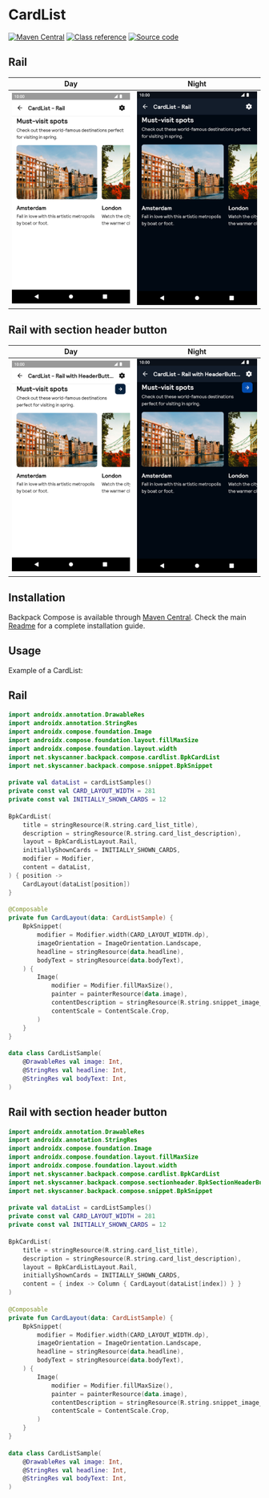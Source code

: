 # CardList

[![Maven Central](https://img.shields.io/maven-central/v/net.skyscanner.backpack/backpack-compose)](https://search.maven.org/artifact/net.skyscanner.backpack/backpack-compose)
[![Class reference](https://img.shields.io/badge/Class%20reference-Android-blue)](https://backpack.github.io/android/backpack-compose/net.skyscanner.backpack.compose.cardlist)
[![Source code](https://img.shields.io/badge/Source%20code-GitHub-lightgrey)](https://github.com/Skyscanner/backpack-android/tree/main/backpack-compose/src/main/kotlin/net/skyscanner/backpack/compose/cardlist)

## Rail

| Day                                                                                                                                                              | Night                                                                                                                                                                           |
|------------------------------------------------------------------------------------------------------------------------------------------------------------------|---------------------------------------------------------------------------------------------------------------------------------------------------------------------------------|
| <img src="https://raw.githubusercontent.com/Skyscanner/backpack-android/main/docs/compose/CardList/screenshots/rail.png" alt="CardList component" width="375" /> | <img src="https://raw.githubusercontent.com/Skyscanner/backpack-android/main/docs/compose/CardList/screenshots/rail_dm.png" alt="CardList component - dark mode" width="375" /> |

## Rail with section header button

| Day                                                                                                                                                                              | Night                                                                                                                                                                                           |
|----------------------------------------------------------------------------------------------------------------------------------------------------------------------------------|-------------------------------------------------------------------------------------------------------------------------------------------------------------------------------------------------|
| <img src="https://raw.githubusercontent.com/Skyscanner/backpack-android/main/docs/compose/CardList/screenshots/rail-with-headerbutton.png" alt="CardList component" width="375" /> | <img src="https://raw.githubusercontent.com/Skyscanner/backpack-android/main/docs/compose/CardList/screenshots/rail-with-headerbutton_dm.png" alt="CardList component - dark mode" width="375" /> |

## Installation

Backpack Compose is available through [Maven Central](https://search.maven.org/artifact/net.skyscanner.backpack/backpack-compose). Check the main [Readme](https://github.com/skyscanner/backpack-android#installation) for a complete installation guide.

## Usage

Example of a CardList:

## Rail

```Kotlin
import androidx.annotation.DrawableRes
import androidx.annotation.StringRes
import androidx.compose.foundation.Image
import androidx.compose.foundation.layout.fillMaxSize
import androidx.compose.foundation.layout.width
import net.skyscanner.backpack.compose.cardlist.BpkCardList
import net.skyscanner.backpack.compose.snippet.BpkSnippet

private val dataList = cardListSamples()
private const val CARD_LAYOUT_WIDTH = 281
private const val INITIALLY_SHOWN_CARDS = 12

BpkCardList(
    title = stringResource(R.string.card_list_title),
    description = stringResource(R.string.card_list_description),
    layout = BpkCardListLayout.Rail,
    initiallyShownCards = INITIALLY_SHOWN_CARDS,
    modifier = Modifier,
    content = dataList,
) { position ->
    CardLayout(dataList[position])
}

@Composable
private fun CardLayout(data: CardListSample) {
    BpkSnippet(
        modifier = Modifier.width(CARD_LAYOUT_WIDTH.dp),
        imageOrientation = ImageOrientation.Landscape,
        headline = stringResource(data.headline),
        bodyText = stringResource(data.bodyText),
    ) {
        Image(
            modifier = Modifier.fillMaxSize(),
            painter = painterResource(data.image),
            contentDescription = stringResource(R.string.snippet_image_content_description),
            contentScale = ContentScale.Crop,
        )
    }
}

data class CardListSample(
    @DrawableRes val image: Int,
    @StringRes val headline: Int,
    @StringRes val bodyText: Int,
)
```

## Rail with section header button

```Kotlin
import androidx.annotation.DrawableRes
import androidx.annotation.StringRes
import androidx.compose.foundation.Image
import androidx.compose.foundation.layout.fillMaxSize
import androidx.compose.foundation.layout.width
import net.skyscanner.backpack.compose.cardlist.BpkCardList
import net.skyscanner.backpack.compose.sectionheader.BpkSectionHeaderButton
import net.skyscanner.backpack.compose.snippet.BpkSnippet

private val dataList = cardListSamples()
private const val CARD_LAYOUT_WIDTH = 281
private const val INITIALLY_SHOWN_CARDS = 12

BpkCardList(
    title = stringResource(R.string.card_list_title),
    description = stringResource(R.string.card_list_description),
    layout = BpkCardListLayout.Rail,
    initiallyShownCards = INITIALLY_SHOWN_CARDS,
    content = { index -> Column { CardLayout(dataList[index]) } }
)

@Composable
private fun CardLayout(data: CardListSample) {
    BpkSnippet(
        modifier = Modifier.width(CARD_LAYOUT_WIDTH.dp),
        imageOrientation = ImageOrientation.Landscape,
        headline = stringResource(data.headline),
        bodyText = stringResource(data.bodyText),
    ) {
        Image(
            modifier = Modifier.fillMaxSize(),
            painter = painterResource(data.image),
            contentDescription = stringResource(R.string.snippet_image_content_description),
            contentScale = ContentScale.Crop,
        )
    }
}

data class CardListSample(
    @DrawableRes val image: Int,
    @StringRes val headline: Int,
    @StringRes val bodyText: Int,
)
```
